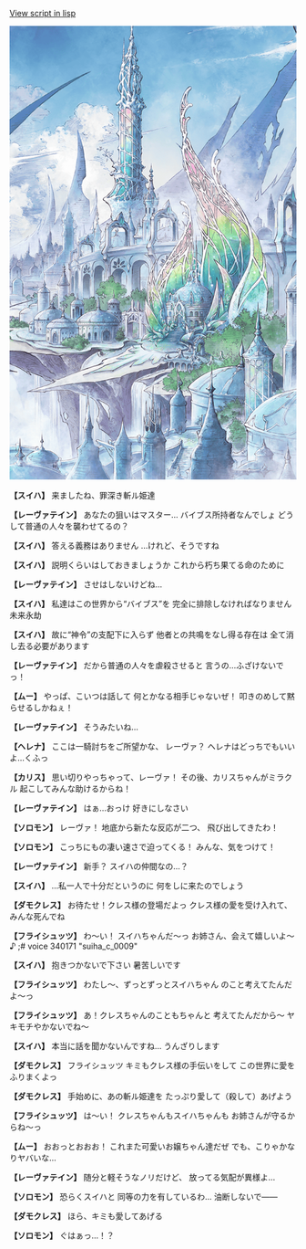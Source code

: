 [View script in lisp](../scripts/101305040.txt)

![fairy_world.png](../images/backgrounds/fairy_world.png)

**【スイハ】**
来ましたね、罪深き斬ル姫達

**【レーヴァテイン】**
あなたの狙いはマスター…
バイブス所持者なんでしょ
どうして普通の人々を襲わせてるの？

**【スイハ】**
答える義務はありません
…けれど、そうですね

**【スイハ】**
説明くらいはしておきましょうか
これから朽ち果てる命のために

**【レーヴァテイン】**
させはしないけどね…

**【スイハ】**
私達はこの世界から“バイブス”を
完全に排除しなければなりません
未来永劫

**【スイハ】**
故に“神令”の支配下に入らず
他者との共鳴をなし得る存在は
全て消し去る必要があります

**【レーヴァテイン】**
だから普通の人々を虐殺させると
言うの…ふざけないでっ！

**【ムー】**
やっぱ、こいつは話して
何とかなる相手じゃないぜ！
叩きのめして黙らせるしかねぇ！

**【レーヴァテイン】**
そうみたいね…

**【ヘレナ】**
ここは一騎討ちをご所望かな、
レーヴァ？
ヘレナはどっちでもいいよ…くふっ

**【カリス】**
思い切りやっちゃって、レーヴァ！
その後、カリスちゃんがミラクル
起こしてみんな助けるからね！

**【レーヴァテイン】**
はぁ…おっけ
好きにしなさい

**【ソロモン】**
レーヴァ！
地底から新たな反応が二つ、
飛び出してきたわ！

**【ソロモン】**
こっちにもの凄い速さで迫ってくる！
みんな、気をつけて！

**【レーヴァテイン】**
新手？
スイハの仲間なの…？

**【スイハ】**
…私一人で十分だというのに
何をしに来たのでしょう

**【ダモクレス】**
お待たせ！クレス様の登場だよっ
クレス様の愛を受け入れて、
みんな死んでね

**【フライシュッツ】**
わ～い！
スイハちゃんだ～っ
お姉さん、会えて嬉しいよ～♪
;# voice 340171 "suiha_c_0009"

**【スイハ】**
抱きつかないで下さい
暑苦しいです

**【フライシュッツ】**
わたし～、ずっとずっとスイハちゃん
のこと考えてたんだよ～っ

**【フライシュッツ】**
あ！クレスちゃんのこともちゃんと
考えてたんだから～
ヤキモチやかないでね～

**【スイハ】**
本当に話を聞かないんですね…
うんざりします

**【ダモクレス】**
フライシュッツ
キミもクレス様の手伝いをして
この世界に愛をふりまくよっ

**【ダモクレス】**
手始めに、あの斬ル姫達を
たっぷり愛して（殺して）あげよう

**【フライシュッツ】**
は～い！
クレスちゃんもスイハちゃんも
お姉さんが守るからね～っ

**【ムー】**
おおっとおおお！
これまた可愛いお嬢ちゃん達だぜ
でも、こりゃかなりヤバいな…

**【レーヴァテイン】**
随分と軽そうなノリだけど、
放ってる気配が異様よ…

**【ソロモン】**
恐らくスイハと
同等の力を有しているわ…
油断しないで――

**【ダモクレス】**
ほら、キミも愛してあげる

**【ソロモン】**
ぐはぁっ…！？